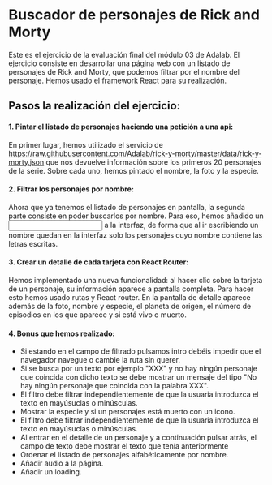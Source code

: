 # Buscador de personajes de Rick and Morty

Este es el ejercicio de la evaluación final del módulo 03 de Adalab. El ejercicio consiste en desarrollar una página web con un listado de personajes de Rick and Morty, que podemos filtrar por el nombre del personaje. Hemos usado el framework React para su realización.

## Pasos la realización del ejercicio:

#### 1. Pintar el listado de personajes haciendo una petición a una api:
En primer lugar, hemos utilizado el servicio de  https://raw.githubusercontent.com/Adalab/rick-y-morty/master/data/rick-y-morty.json que nos devuelve información sobre los primeros 20 personajes de la serie. Sobre cada uno, hemos pintado el nombre, la foto y la especie.
 
#### 2. Filtrar los personajes por nombre:
Ahora que ya tenemos el listado de personajes en pantalla, la segunda parte consiste en poder buscarlos por nombre. Para eso, hemos añadido un <input> a la interfaz, de forma que al ir escribiendo un nombre quedan en la interfaz solo los personajes cuyo nombre contiene las letras escritas.

#### 3. Crear un detalle de cada tarjeta con React Router:
Hemos implementado una nueva funcionalidad: al hacer clic sobre la tarjeta de un personaje, su información aparece a pantalla completa. Para hacer esto hemos usado rutas y React router. En la pantalla de detalle aparece además de la foto, nombre y especie, el planeta de origen, el número de episodios en los que aparece y si está vivo o muerto.

#### 4. Bonus que hemos realizado:
- Si estando en el campo de filtrado pulsamos intro debéis impedir que el navegador navegue o cambie la ruta sin querer.
- Si se busca por un texto por ejemplo "XXX" y no hay ningún personaje que coincida con dicho texto se debe mostrar un mensaje del tipo "No hay ningún personaje que coincida con la palabra XXX".
- El filtro debe filtrar independientemente de que la usuaria introduzca el texto en mayúsuclas o minúsculas.
- Mostrar la especie y si un personajes está muerto con un icono.
- El filtro debe filtrar independientemente de que la usuaria introduzca el texto en mayúsuclas o minúsculas.
- Al entrar en el detalle de un personaje y a continuación pulsar atrás, el campo de texto debe mostrar el texto que tenía anteriormente
- Ordenar el listado de personajes alfabéticamente por nombre.
- Añadir audio a la página.
- Añadir un loading.
